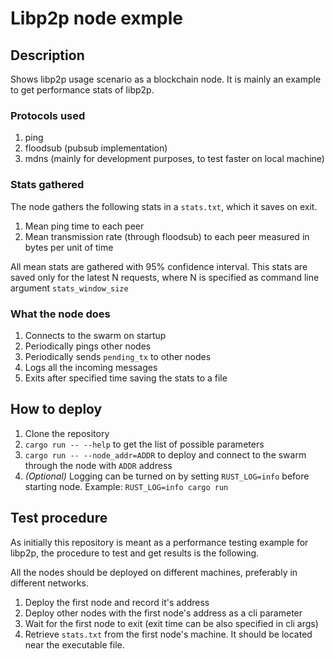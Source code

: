 # Libp2p node exmple
## Description
Shows libp2p usage scenario as a blockchain node.
It is mainly an example to get performance stats of libp2p.
### Protocols used
1. ping
2. floodsub (pubsub implementation)
3. mdns (mainly for development purposes, to test faster on local machine)
### Stats gathered
The node gathers the following stats in a `stats.txt`, which it saves on exit.
1. Mean ping time to each peer
2. Mean transmission rate (through floodsub) to each peer measured in bytes per unit of time

All mean stats are gathered with 95% confidence interval.
This stats are saved only for the latest N requests, where N is specified as command line argument
`stats_window_size`
### What the node does
1. Connects to the swarm on startup
2. Periodically pings other nodes
3. Periodically sends `pending_tx` to other nodes
4. Logs all the incoming messages
5. Exits after specified time saving the stats to a file

## How to deploy
1. Clone the repository
2. `cargo run -- --help` to get the list of possible parameters
3. `cargo run -- --node_addr=ADDR` to deploy and connect to the swarm through the node with `ADDR` address
4. _(Optional)_ Logging can be turned on by setting `RUST_LOG=info` before starting node. Example: `RUST_LOG=info cargo run`

## Test procedure
As initially this repository is meant as a performance testing example for libp2p,
the procedure to test and get results is the following.

All the nodes should be deployed on different machines, preferably in different networks.

1. Deploy the first node and record it's address
2. Deploy other nodes with the first node's address as a cli parameter
3. Wait for the first node to exit (exit time can be also specified in cli args)
4. Retrieve `stats.txt` from the first node's machine. It should be located near the executable file.
